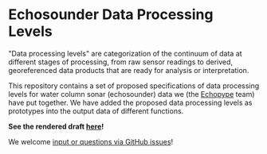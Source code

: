 # Echosounder Data Processing Levels

"Data processing levels" are categorization of the continuum of data at different stages of processing, from raw sensor readings to derived, georeferenced data products that are ready for analysis or interpretation.

This repository contains a set of proposed specifications of data processing levels for water column sonar (echosounder) data we (the [Echopype](https://echopype.readthedocs.io) team) have put together. We have added the proposed data processing levels as prototypes into the output data of different functions.

**See the rendered draft [here](http://echolevels.readthedocs.io/)!**

We welcome [input or questions via GitHub issues](https://github.com/OSOceanAcoustics/echolevels/issues/new)!
